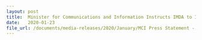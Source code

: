 ```yaml
---
layout: post
title:  Minister for Communications and Information Instructs IMDA to Issue Access Blocking Orders
date:   2020-01-23
file_url: /documents/media-releases/2020/January/MCI Press Statement - MINISTER FOR COMMUNICATIONS AND INFORMATION INSTRUCTS IMDA TO ISSUE ACCESS BLOCKING ORDERS.pdf
---
```

